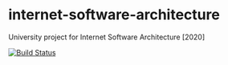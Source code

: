 # internet-software-architecture
University project for Internet Software Architecture [2020]

[![Build Status](https://travis-ci.com/nikolagudelj/internet-software-architecture.svg?token=eRdSXofNkorfWQhApFkh&branch=main)](https://travis-ci.com/nikolagudelj/internet-software-architecture)
